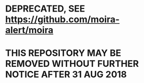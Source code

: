 # DEPRECATED, SEE https://github.com/moira-alert/moira

# THIS REPOSITORY MAY BE REMOVED WITHOUT FURTHER NOTICE AFTER 31 AUG 2018
